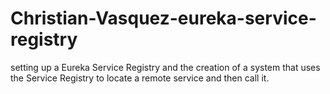 # Christian-Vasquez-eureka-service-registry
setting up a Eureka Service Registry and the creation of a system that uses the Service Registry to locate a remote service and then call it.
